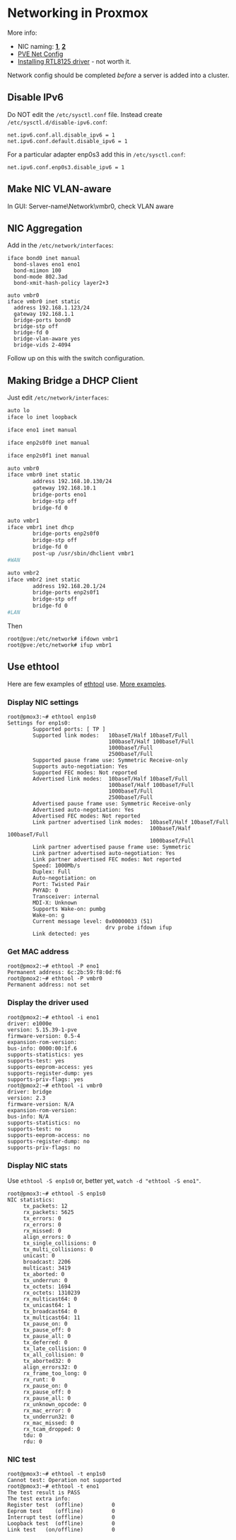 # Networking in Proxmox

More info:

* NIC naming: [**1**](https://en.wikipedia.org/wiki/Consistent_Network_Device_Naming),
[**2**](https://access.redhat.com/documentation/en-us/red_hat_enterprise_linux/7/html/networking_guide/ch-consistent_network_device_naming#sec-Naming_Schemes_Hierarchy)
* [PVE Net Config](https://pve.proxmox.com/wiki/Network_Configuration)
* [Installing RTL8125 driver](../hardware/network-r8125.md) - not worth it.

Network config should be completed *before* a server is added into a cluster.

## Disable IPv6

Do NOT edit the `/etc/sysctl.conf` file.
Instead create `/etc/sysctl.d/disable-ipv6.conf`:

```
net.ipv6.conf.all.disable_ipv6 = 1
net.ipv6.conf.default.disable_ipv6 = 1
```

For a particular adapter enp0s3 add this in `/etc/sysctl.conf`:

```
net.ipv6.conf.enp0s3.disable_ipv6 = 1
```

## Make NIC VLAN-aware

In GUI: Server-name\Network\vmbr0, check VLAN aware

## NIC Aggregation

Add in the `/etc/network/interfaces`:
```
iface bond0 inet manual
  bond-slaves eno1 eno1
  bond-miimon 100
  bond-mode 802.3ad
  bond-xmit-hash-policy layer2+3

auto vmbr0
iface vmbr0 inet static
  address 192.168.1.123/24
  gateway 192.168.1.1
  bridge-ports bond0
  bridge-stp off
  bridge-fd 0
  bridge-vlan-aware yes
  bridge-vids 2-4094
```

Follow up on this with the switch configuration.

## Making Bridge a DHCP Client

Just edit `/etc/network/interfaces`:

```sh
auto lo
iface lo inet loopback

iface eno1 inet manual

iface enp2s0f0 inet manual

iface enp2s0f1 inet manual

auto vmbr0
iface vmbr0 inet static
        address 192.168.10.130/24
        gateway 192.168.10.1
        bridge-ports eno1
        bridge-stp off
        bridge-fd 0

auto vmbr1
iface vmbr1 inet dhcp
        bridge-ports enp2s0f0
        bridge-stp off
        bridge-fd 0
        post-up /usr/sbin/dhclient vmbr1
#WAN

auto vmbr2
iface vmbr2 inet static
        address 192.168.20.1/24
        bridge-ports enp2s0f1
        bridge-stp off
        bridge-fd 0
#LAN
```

Then

```console
root@pve:/etc/network# ifdown vmbr1
root@pve:/etc/network# ifup vmbr1
```

## Use ethtool

Here are few examples of [ethtool](https://en.wikipedia.org/wiki/Ethtool) use.
[More examples](https://www.thegeekstuff.com/2010/10/ethtool-command/).


### Display NIC settings
```console
root@pmox3:~# ethtool enp1s0
Settings for enp1s0:
        Supported ports: [ TP ]
        Supported link modes:   10baseT/Half 10baseT/Full
                                100baseT/Half 100baseT/Full
                                1000baseT/Full
                                2500baseT/Full
        Supported pause frame use: Symmetric Receive-only
        Supports auto-negotiation: Yes
        Supported FEC modes: Not reported
        Advertised link modes:  10baseT/Half 10baseT/Full
                                100baseT/Half 100baseT/Full
                                1000baseT/Full
                                2500baseT/Full
        Advertised pause frame use: Symmetric Receive-only
        Advertised auto-negotiation: Yes
        Advertised FEC modes: Not reported
        Link partner advertised link modes:  10baseT/Half 10baseT/Full
                                             100baseT/Half 100baseT/Full
                                             1000baseT/Full
        Link partner advertised pause frame use: Symmetric
        Link partner advertised auto-negotiation: Yes
        Link partner advertised FEC modes: Not reported
        Speed: 1000Mb/s
        Duplex: Full
        Auto-negotiation: on
        Port: Twisted Pair
        PHYAD: 0
        Transceiver: internal
        MDI-X: Unknown
        Supports Wake-on: pumbg
        Wake-on: g
        Current message level: 0x00000033 (51)
                               drv probe ifdown ifup
        Link detected: yes
```

### Get MAC address
```console
root@pmox2:~# ethtool -P eno1
Permanent address: 6c:2b:59:f8:0d:f6
root@pmox2:~# ethtool -P vmbr0
Permanent address: not set
```

### Display the driver used
```console
root@pmox2:~# ethtool -i eno1
driver: e1000e
version: 5.15.39-1-pve
firmware-version: 0.5-4
expansion-rom-version:
bus-info: 0000:00:1f.6
supports-statistics: yes
supports-test: yes
supports-eeprom-access: yes
supports-register-dump: yes
supports-priv-flags: yes
root@pmox2:~# ethtool -i vmbr0
driver: bridge
version: 2.3
firmware-version: N/A
expansion-rom-version:
bus-info: N/A
supports-statistics: no
supports-test: no
supports-eeprom-access: no
supports-register-dump: no
supports-priv-flags: no
```

### Display NIC stats

Use `ethtool -S enp1s0` or, better yet,  `watch -d "ethtool -S eno1"`.

```
root@pmox3:~# ethtool -S enp1s0
NIC statistics:
     tx_packets: 12
     rx_packets: 5625
     tx_errors: 0
     rx_errors: 0
     rx_missed: 0
     align_errors: 0
     tx_single_collisions: 0
     tx_multi_collisions: 0
     unicast: 0
     broadcast: 2206
     multicast: 3419
     tx_aborted: 0
     tx_underrun: 0
     tx_octets: 1694
     rx_octets: 1310239
     rx_multicast64: 0
     tx_unicast64: 1
     tx_broadcast64: 0
     tx_multicast64: 11
     tx_pause_on: 0
     tx_pause_off: 0
     tx_pause_all: 0
     tx_deferred: 0
     tx_late_collision: 0
     tx_all_collision: 0
     tx_aborted32: 0
     align_errors32: 0
     rx_frame_too_long: 0
     rx_runt: 0
     rx_pause_on: 0
     rx_pause_off: 0
     rx_pause_all: 0
     rx_unknown_opcode: 0
     rx_mac_error: 0
     tx_underrun32: 0
     rx_mac_missed: 0
     rx_tcam_dropped: 0
     tdu: 0
     rdu: 0
```

### NIC test

```
root@pmox3:~# ethtool -t enp1s0
Cannot test: Operation not supported
root@pmox3:~# ethtool -t eno1
The test result is PASS
The test extra info:
Register test  (offline)         0
Eeprom test    (offline)         0
Interrupt test (offline)         0
Loopback test  (offline)         0
Link test   (on/offline)         0
```

